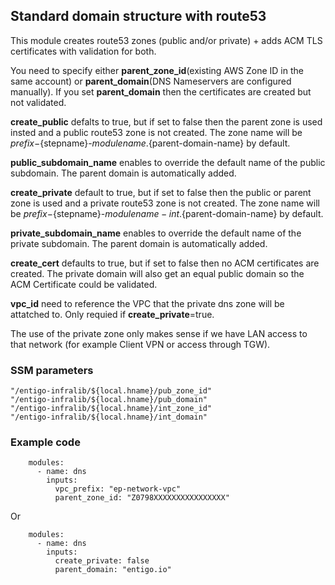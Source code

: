 ## Standard domain structure with route53 ##
This module creates route53 zones (public and/or private) + adds ACM TLS certificates with validation for both.

You need to specify either __parent_zone_id__(existing AWS Zone ID in the same account) or __parent_domain__(DNS Nameservers are configured manually).
If you set __parent_domain__ then the certificates are created but not validated.

__create_public__ defalts to true, but if set to false then the parent zone is used insted and a public route53 zone is not created. The zone name will be ${prefix}-${stepname}-${modulename}.${parent-domain-name} by default.

__public_subdomain_name__ enables to override the default name of the public subdomain. The parent domain is automatically added.

__create_private__ default to true, but if set to false then the public or parent zone is used and a private route53 zone is not created. The zone name will be ${prefix}-${stepname}-${modulename}-int.${parent-domain-name} by default.

__private_subdomain_name__ enables to override the default name of the private subdomain. The parent domain is automatically added.

__create_cert__ defaults to true, but if set to false then no ACM certificates are created. The private domain will also get an equal public domain so the ACM Certificate could be validated.

__vpc_id__ need to reference the VPC that the private dns zone will be attatched to. Only requied if __create_private__=true.

The use of the private zone only makes sense if we have LAN access to that network (for example Client VPN or access through TGW).


### SSM parameters ###
```
"/entigo-infralib/${local.hname}/pub_zone_id" 
"/entigo-infralib/${local.hname}/pub_domain"
"/entigo-infralib/${local.hname}/int_zone_id"
"/entigo-infralib/${local.hname}/int_domain"
```


### Example code ###

```
    modules:
      - name: dns
        inputs:
          vpc_prefix: "ep-network-vpc"
          parent_zone_id: "Z0798XXXXXXXXXXXXXXXX"

```
Or 
```
    modules:
      - name: dns
        inputs:
          create_private: false
          parent_domain: "entigo.io"

```
